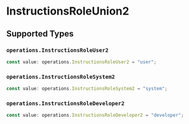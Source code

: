 # InstructionsRoleUnion2


## Supported Types

### `operations.InstructionsRoleUser2`

```typescript
const value: operations.InstructionsRoleUser2 = "user";
```

### `operations.InstructionsRoleSystem2`

```typescript
const value: operations.InstructionsRoleSystem2 = "system";
```

### `operations.InstructionsRoleDeveloper2`

```typescript
const value: operations.InstructionsRoleDeveloper2 = "developer";
```

